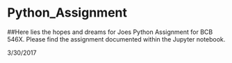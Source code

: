 # Python_Assignment


##Here lies the hopes and dreams for Joes Python Assignment for BCB 546X. 
Please find the assignment documented within the Jupyter notebook.

3/30/2017
